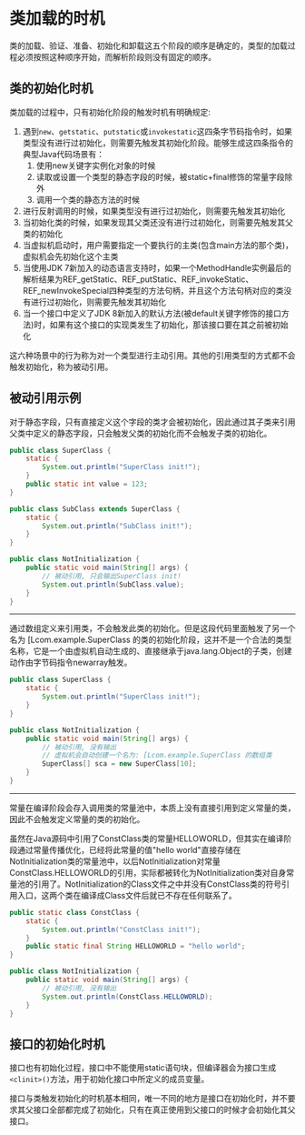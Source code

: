 # 类加载的时机

类的加载、验证、准备、初始化和卸载这五个阶段的顺序是确定的，类型的加载过程必须按照这种顺序开始，而解析阶段则没有固定的顺序。

## 类的初始化时机

类加载的过程中，只有初始化阶段的触发时机有明确规定:

1. 遇到`new`、`getstatic`、`putstatic`或`invokestatic`这四条字节码指令时，如果类型没有进行过初始化，则需要先触发其初始化阶段。能够生成这四条指令的典型Java代码场景有：
    1. 使用new关键字实例化对象的时候
    2. 读取或设置一个类型的静态字段的时候，被static+final修饰的常量字段除外
    3. 调用一个类的静态方法的时候
2. 进行反射调用的时候，如果类型没有进行过初始化，则需要先触发其初始化
3. 当初始化类的时候，如果发现其父类还没有进行过初始化，则需要先触发其父类的初始化
4. 当虚拟机启动时，用户需要指定一个要执行的主类(包含main方法的那个类)，虚拟机会先初始化这个主类
5. 当使用JDK 7新加入的动态语言支持时，如果一个MethodHandle实例最后的解析结果为REF_getStatic、REF_putStatic、REF_invokeStatic、REF_newInvokeSpecial四种类型的方法句柄，并且这个方法句柄对应的类没有进行过初始化，则需要先触发其初始化
6. 当一个接口中定义了JDK 8新加入的默认方法(被default关键字修饰的接口方法)时，如果有这个接口的实现类发生了初始化，那该接口要在其之前被初始化

这六种场景中的行为称为对一个类型进行主动引用。其他的引用类型的方式都不会触发初始化，称为被动引用。

## 被动引用示例

对于静态字段，只有直接定义这个字段的类才会被初始化，因此通过其子类来引用父类中定义的静态字段，只会触发父类的初始化而不会触发子类的初始化。

```java
public class SuperClass {
    static {
        System.out.println("SuperClass init!");
    }
    public static int value = 123;
}

public class SubClass extends SuperClass {
    static {
        System.out.println("SubClass init!");
    }
}

public class NotInitialization {
    public static void main(String[] args) {
        // 被动引用, 只会输出SuperClass init!
        System.out.println(SubClass.value);
    }
}
```

---

通过数组定义来引用类，不会触发此类的初始化。但是这段代码里面触发了另一个名为 \[Lcom.example.SuperClass 的类的初始化阶段，这并不是一个合法的类型名称，它是一个由虚拟机自动生成的、直接继承于java.lang.Object的子类，创建动作由字节码指令newarray触发。

```java
public class SuperClass {
    static {
        System.out.println("SuperClass init!");
    }
}

public class NotInitialization {
    public static void main(String[] args) {
        // 被动引用, 没有输出
        // 虚拟机会自动创建一个名为: [Lcom.example.SuperClass 的数组类
        SuperClass[] sca = new SuperClass[10];
    }
}
```

---

常量在编译阶段会存入调用类的常量池中，本质上没有直接引用到定义常量的类，因此不会触发定义常量的类的初始化。

虽然在Java源码中引用了ConstClass类的常量HELLOWORLD，但其实在编译阶段通过常量传播优化，已经将此常量的值"hello world"直接存储在NotInitialization类的常量池中，以后NotInitialization对常量ConstClass.HELLOWORLD的引用，实际都被转化为NotInitialization类对自身常量池的引用了。NotInitialization的Class文件之中并没有ConstClass类的符号引用入口，这两个类在编译成Class文件后就已不存在任何联系了。

```java
public static class ConstClass {
    static {
        System.out.println("ConstClass init!");
    }
    public static final String HELLOWORLD = "hello world";
}

public class NotInitialization {
    public static void main(String[] args) {
        // 被动引用, 没有输出
        System.out.println(ConstClass.HELLOWORLD);
    }
}
```

## 接口的初始化时机

接口也有初始化过程，接口中不能使用static语句块，但编译器会为接口生成`<clinit>()`方法，用于初始化接口中所定义的成员变量。

接口与类触发初始化的时机基本相同，唯一不同的地方是接口在初始化时，并不要求其父接口全部都完成了初始化，只有在真正使用到父接口的时候才会初始化其父接口。
